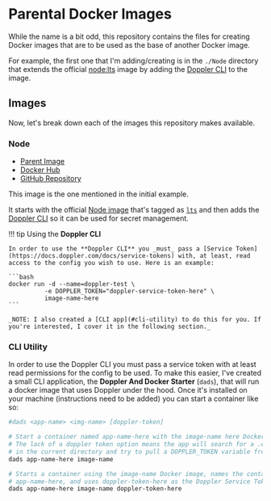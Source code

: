 # Parental Docker Images

While the name is a bit odd, this repository contains the files for creating Docker images that are to be used as the base of another Docker image.

For example, the first one that I'm adding/creating is in the `./Node` directory that extends the official [node:lts][0] image by adding the [Doppler CLI][1] to the image.

## Images

Now, let's break down each of the images this repository makes available.

### Node

- [Parent Image][0]
- [Docker Hub][4]
- [GitHub Repository][3]

This image is the one mentioned in the initial example.

It starts with the official [Node image][0] that's tagged as [`lts`][2] and then adds the [Doppler CLI][1] so it can be used for secret management.

!!! tip Using the **Doppler CLI**

    In order to use the **Doppler CLI** you _must_ pass a [Service Token](https://docs.doppler.com/docs/service-tokens) with, at least, read access to the config you wish to use. Here is an example:

    ```bash
    docker run -d --name=doppler-test \
              -e DOPPLER_TOKEN="doppler-service-token-here" \
              image-name-here
    ```
    
    _NOTE: I also created a [CLI app](#cli-utility) to do this for you. If you're interested, I cover it in the following section._

### CLI Utility

In order to use the Doppler CLI you must pass a service token with at least read permissions for the config to be used. To make this easier, I've created a small CLI application, the **Doppler And Docker Starter** (`dads`), that will run a docker image that uses Doppler under the hood. Once it's installed on your machine (instructions need to be added) you can start a container like so:

```bash
#dads <app-name> <img-name> [doppler-token]

# Start a container named app-name-here with the image-name here Docker image.
# The lack of a doppler token option means the app will search for a .env file
# in the current directory and try to pull a DOPPLER_TOKEN variable from there.
dads app-name-here image-name

# Starts a container using the image-name Docker image, names the container
# app-name-here, and uses doppler-token-here as the Doppler Service Token.
dads app-name-here image-name doppler-token-here
```



[0]: https://hub.docker.com/_/node
[1]: https://docs.doppler.com/docs/cli
[2]: https://hub.docker.com/_/node/tags?page=1&name=lts
[3]: https://github.com/4lch4/Docker-Images/tree/main/Node
[4]: https://hub.docker.com/repository/docker/4lch4/node/general
